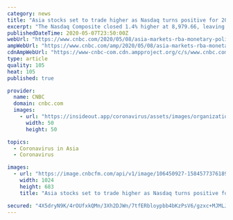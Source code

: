 ```yaml
---
category: news
title: "Asia stocks set to trade higher as Nasdaq turns positive for 2020"
excerpt: "The Nasdaq Composite closed 1.4% higher at 8,979.66, leaving it up nearly 0.1% for the year — erasing all its losses for 2020."
publishedDateTime: 2020-05-07T23:50:00Z
webUrl: "https://www.cnbc.com/2020/05/08/asia-markets-rba-monetary-policy-statement-us-jobs-report-coronavirus-in-focus.html"
ampWebUrl: "https://www.cnbc.com/amp/2020/05/08/asia-markets-rba-monetary-policy-statement-us-jobs-report-coronavirus-in-focus.html"
cdnAmpWebUrl: "https://www-cnbc-com.cdn.ampproject.org/c/s/www.cnbc.com/amp/2020/05/08/asia-markets-rba-monetary-policy-statement-us-jobs-report-coronavirus-in-focus.html"
type: article
quality: 105
heat: 105
published: true

provider:
  name: CNBC
  domain: cnbc.com
  images:
    - url: "https://insideout.app/coronavirus/assets/images/organizations/cnbc.com-50x50.jpg"
      width: 50
      height: 50

topics:
  - Coronavirus in Asia
  - Coronavirus

images:
  - url: "https://image.cnbcfm.com/api/v1/image/106450927-1584577376189gettyimages-1212912223.jpeg?v=1588203742"
    width: 1024
    height: 683
    title: "Asia stocks set to trade higher as Nasdaq turns positive for 2020"

secured: "4X5dryN9K/4rOUfxkQMn/3Xh2DJWn/7tfERbloypbb4bKzPsV6/gzxc+MJMLJjsD+Ph6n8PhYtlBv2MHXVMJ3g15lk+ha/YTvmp1bLDN4HrTn8IkFyUdEiayPA2DMujkZPghKhAdTYPJNzXo8KcjCyXqNnWyDdB+BiCjhuhRkAtbSKNDP0lBQatAPiwojDU60uBs4FgNNgE0jXlEpG4+OUpN8T0ygBWFZCtMoj40gfunHJ04Mn9J98pR/FzG1vEa61b/s1apmfQAeh25j1mxeODOgf9WqZJ+FF0zaErmAnK2dswJ7iu9IC+i8iFc1UF4;z8ZfeWDiIY6JTJqjym7eDA=="
---
```


